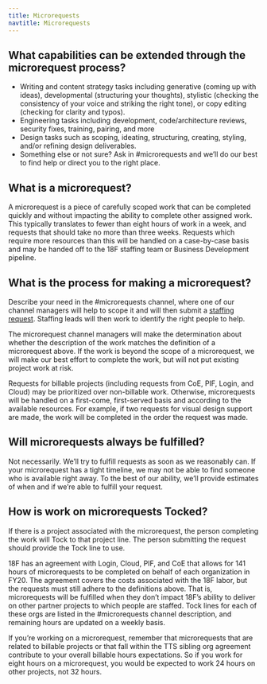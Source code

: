 ```yaml
---
title: Microrequests
navtitle: Microrequests
---
```


## What capabilities can be extended through the microrequest process?

- Writing and content strategy tasks including generative (coming up with ideas), developmental (structuring your thoughts), stylistic (checking the consistency of your voice and striking the right tone), or copy editing (checking for clarity and typos).
- Engineering tasks including development, code/architecture reviews, security fixes, training, pairing, and more 
- Design tasks such as scoping, ideating, structuring, creating, styling, and/or refining design deliverables.
- Something else or not sure? Ask in #microrequests and we’ll do our best to find help or direct you to the right place.

## What is a microrequest?

A microrequest is a piece of carefully scoped work that can be completed quickly and without impacting the ability to complete other assigned work. This typically translates to fewer than eight hours of work in a week, and requests that should take no more than three weeks. Requests which require more resources than this will be handled on a case-by-case basis and may be handed off to the 18F staffing team or Business Development pipeline.

## What is the process for making a microrequest?

Describe your need in the #microrequests channel, where one of our channel managers will help to scope it and will then submit a [staffing request](https://github.com/18F/staffing/issues). Staffing leads will then work to identify the right people to help.

The microrequest channel managers will make the determination about whether the description of the work matches the definition of a microrequest above. If the work is beyond the scope of a microrequest, we will make our best effort to complete the work, but will not put existing project work at risk. 

Requests for billable projects (including requests from CoE, PIF, Login, and Cloud) may be prioritized over non-billable work. Otherwise, microrequests will be handled on a first-come, first-served basis and according to the available resources. For example, if two requests for visual design support are made, the work will be completed in the order the request was made. 

## Will microrequests always be fulfilled?

Not necessarily. We’ll try to fulfill requests as soon as we reasonably can. If your microrequest has a tight timeline, we may not be able to find someone who is available right away. To the best of our ability, we’ll provide estimates of when and if we’re able to fulfill your request.

## How is work on microrequests Tocked?

If there is a project associated with the microrequest, the person completing the work will Tock to that project line. The person submitting the request should provide the Tock line to use.

18F has an agreement with Login, Cloud, PIF, and CoE that allows for 141 hours of microrequests to be completed on behalf of each organization in FY20. The agreement covers the costs associated with the 18F labor, but the requests must still adhere to the definitions above. That is, microrequests will be fulfilled when they don’t impact 18F’s ability to deliver on other partner projects to which people are staffed. Tock lines for each of these orgs are listed in the #microrequests channel description, and remaining hours are updated on a weekly basis.

If you’re working on a microrequest, remember that microrequests that are related to billable projects or that fall within the TTS sibling org agreement contribute to your overall billable hours expectations. So if you work for eight hours on a microrequest, you would be expected to work 24 hours on other projects, not 32 hours.

